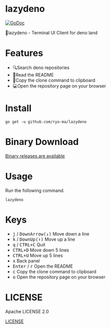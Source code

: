 # lazydeno

[![GoDoc](https://godoc.org/github.com/jroimartin/gocui?status.svg)](https://godoc.org/github.com/jroimartin/gocui)

🦕lazydeno - Terminal UI Client for deno land

# Features

* 🔍Search deno repositories
* 📘Read the README
* 📄Copy the clone command to clipboard
* 💻Open the repository page on your browser


# Install

```
go get -u github.com/ryo-ma/lazydeno
```

# Binary Download

[Binary releases are available](https://github.com/ryo-ma/lazydeno/releases/tag/v0.0.1)

# Usage

Run the following command.

```
lazydeno
```

# Keys

* <kbd>j</kbd> / <kbd>DownArrow(↓)</kbd>
Move down a line
* <kbd>k</kbd> / <kbd>DownUp(↑)</kbd>
Move up a line
* <kbd>q</kbd> / <kbd>CTRL+C</kbd>
Quit
* <kbd>CTRL+D</kbd>
Move down 5 lines
* <kbd>CTRL+U</kbd>
Move up 5 lines
* <kbd>x</kbd>
Back panel
* <kbd>Enter</kbd> / <kbd>r</kbd>
Open the README
* <kbd>c</kbd>
Copy the clone command to clipboard
* <kbd>o</kbd>
Open the repository page on your browser

# LICENSE

Apache LICENSE 2.0

[LICENSE](./LICENSE)
